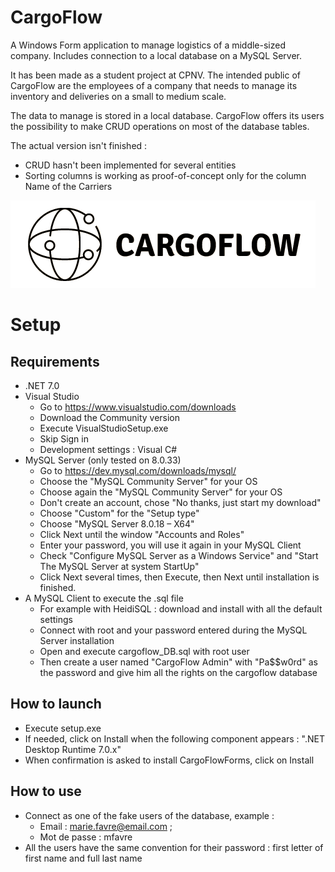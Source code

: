 # CargoFlow
A Windows Form application to manage logistics of a middle-sized company. Includes connection to a local database on a MySQL Server.

It has been made as a student project at CPNV. The intended public of CargoFlow are the employees of a company that needs to manage its inventory and deliveries on a small to medium scale.

The data to manage is stored in a local database. CargoFlow offers its users the possibility to make CRUD operations on most of the database tables.

The actual version isn't finished :
- CRUD hasn't been implemented for several entities
- Sorting columns is working as proof-of-concept only for the column Name of the Carriers

![CargoFlow Logo](cargoflow_01_white_small.png)

# Setup
## Requirements
- .NET 7.0
- Visual Studio
	- Go to https://www.visualstudio.com/downloads
	- Download the Community version
	- Execute VisualStudioSetup.exe
	- Skip Sign in
	- Development settings : Visual C#
- MySQL Server (only tested on 8.0.33)
	- Go to https://dev.mysql.com/downloads/mysql/
	- Choose the "MySQL Community Server" for your OS
	- Choose again the "MySQL Community Server" for your OS
	- Don't create an account, chose "No thanks, just start my download"
	- Choose "Custom" for the "Setup type"
	- Choose "MySQL Server 8.0.18 – X64"
	- Click Next until the window "Accounts and Roles"
	- Enter your password, you will use it again in your MySQL Client
	- Check "Configure MySQL Server as a Windows Service" and "Start The MySQL Server at system StartUp"
	- Click Next several times, then Execute, then Next until installation is finished.
- A MySQL Client to execute the .sql file
	- For example with HeidiSQL : download and install with all the default settings
	- Connect with root and your password entered during the MySQL Server installation
	- Open and execute cargoflow_DB.sql with root user
	- Then create a user named "CargoFlow Admin" with "Pa$$w0rd" as the password and give him all the rights on the cargoflow database	

## How to launch
- Execute setup.exe
- If needed, click on Install when the following component appears : ".NET Desktop Runtime 7.0.x"
- When confirmation is asked to install CargoFlowForms, click on Install

## How to use
- Connect as one of the fake users of the database, example :
	- Email : marie.favre@email.com ;
	- Mot de passe : mfavre
- All the users have the same convention for their password : first letter of first name and full last name 